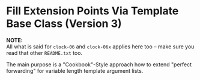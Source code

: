 # Fill Extension Points Via Template Base Class (Version 3)

**NOTE:**\
All what is said for `clock-06` and `clock-06x` applies here
too – make sure you read that other `README.txt` too.

The main purpose is a "Cookbook"-Style approach how to extend
"perfect forwarding" for variable length template argument lists.
